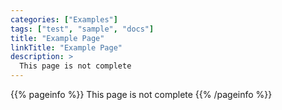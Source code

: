 ```yaml
---
categories: ["Examples"]
tags: ["test", "sample", "docs"]
title: "Example Page"
linkTitle: "Example Page"
description: >
  This page is not complete
---
```


{{% pageinfo %}}
This page is not complete
{{% /pageinfo %}}
